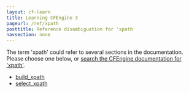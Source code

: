 ```yaml
---
layout: cf-learn
title: Learning CFEngine 3
pageurl: /ref/xpath
posttitle: Reference disambiguation for 'xpath'
navsection: none
---
```


The term 'xpath' could refer to several sections in the documentation. Please choose one below, or
[search the CFEngine documentation for 'xpath'](http://docs.cfengine.com/latest/search.html?q=xpath).

- [build_xpath](http://docs.cfengine.com/latest/reference-promise-types-edit_xml.html#build_xpath)
- [select_xpath](http://docs.cfengine.com/latest/reference-promise-types-edit_xml.html#select_xpath)
